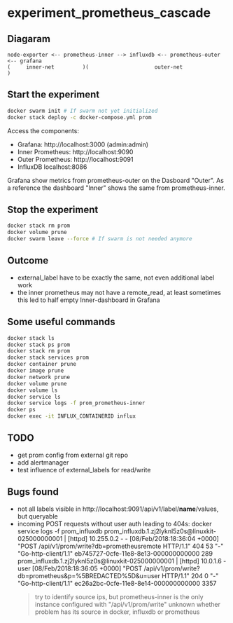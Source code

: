 # experiment_prometheus_cascade

## Diagaram
```
node-exporter <-- prometheus-inner --> influxdb <-- prometheus-outer <-- grafana
(     inner-net         )(                     outer-net                       )
```

## Start the experiment
```sh
docker swarm init # If swarm not yet initialized
docker stack deploy -c docker-compose.yml prom
```

Access the components:
- Grafana: http://localhost:3000 (admin:admin)
- Inner Prometheus: http://localhost:9090
- Outer Prometheus: http://localhost:9091
- InfluxDB localhost:8086

Grafana show metrics from prometheus-outer on the Dasboard "Outer". As a reference
the dashboard "Inner" shows the same from prometheus-inner.

## Stop the experiment
```sh
docker stack rm prom
docker volume prune
docker swarm leave --force # If swarm is not needed anymore
```

## Outcome
- external_label have to be exactly the same, not even additional label work
- the inner prometheus may not have a remote_read, at least sometimes this led to half empty Inner-dashboard in Grafana

## Some useful commands
```sh
docker stack ls
docker stack ps prom
docker stack rm prom
docker stack services prom
docker container prune
docker image prune
docker network prune
docker volume prune
docker volume ls
docker service ls
docker service logs -f prom_prometheus-inner
docker ps
docker exec -it INFLUX_CONTAINERID influx
```

## TODO
- get prom config from external git repo
- add alertmanager
- test influence of external_labels for read/write

## Bugs found
- not all labels visible in http://localhost:9091/api/v1/label/__name__/values, but queryable
- incoming POST requests without user auth leading to 404s:
  docker service logs -f prom_influxdb
  prom_influxdb.1.zj2lyknl5z0s@linuxkit-025000000001    | [httpd] 10.255.0.2 - - [08/Feb/2018:18:36:04 +0000] "POST /api/v1/prom/write?db=prometheusremote HTTP/1.1" 404 53 "-" "Go-http-client/1.1" eb745727-0cfe-11e8-8e13-000000000000 289
  prom_influxdb.1.zj2lyknl5z0s@linuxkit-025000000001    | [httpd] 10.0.1.6 - user [08/Feb/2018:18:36:05 +0000] "POST /api/v1/prom/write?db=prometheus&p=%5BREDACTED%5D&u=user HTTP/1.1" 204 0 "-" "Go-http-client/1.1" ec26a2bc-0cfe-11e8-8e14-000000000000 3357
  > try to identify source ips, but prometheus-inner is the only instance configured with "/api/v1/prom/write"
  > unknown whether problem has its source in docker, influxdb or prometheus

